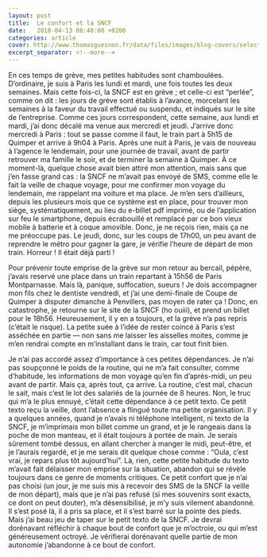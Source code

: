 ```yaml
---
layout: post
title:  Le confort et la SNCF
date:   2018-04-13 08:48:00 +0200
categories: article
cover: http://www.thomasguesnon.fr/data/files/images/blog-covers/selection-multiple.png
excerpt_separator: <!--more-->
---
```

En ces temps de grève, mes petites habitudes sont chamboulées. D’ordinaire, je suis à Paris les lundi et mardi, une fois toutes les deux semaines. Mais cette fois-ci, la SNCF est en grève <!--more-->; et celle-ci est “perlée”, comme on dit : les jours de grève sont établis à l’avance, morcelant les semaines à la faveur du travail effectué ou suspendu, et indiqués sur le site de l’entreprise. Comme ces jours correspondent, cette semaine, aux lundi et mardi, j’ai donc décalé ma venue aux mercredi et jeudi. J’arrive donc mercredi à Paris : tout se passe comme il faut, le train part à 5h15 de Quimper et arrive à 9h04 à Paris. Après une nuit à Paris, je vais de nouveau à l’agence le lendemain, pour une journée de travail, avant de partir retrouver ma famille le soir, et de terminer la semaine à Quimper. À ce moment-là, quelque chose avait bien attiré mon attention, mais sans que j’en fasse grand cas : la SNCF ne m’avait pas envoyé de SMS, comme elle le fait la veille de chaque voyage, pour me confirmer mon voyage du lendemain, me rappelant ma voiture et ma place. Je m’en sers d’ailleurs, depuis les plusieurs mois que ce système est en place, pour trouver mon siège, systématiquement, au lieu du e-billet pdf imprimé, ou de l’application sur feu le smartphone, depuis écrabouillé et remplacé par ce bon vieux mobile à batterie et à coque amovible. Donc, je ne reçois rien, mais ça ne me préoccupe pas. Le jeudi, donc, sur les coups de 17h00, un peu avant de reprendre le métro pour gagner la gare, je vérifie l’heure de départ de mon train. Horreur ! Il était déjà parti !

Pour prévenir toute emprise de la grève sur mon retour au bercail, pépère, j’avais reservé une place dans un train repartant à 15h56 de Paris Montparnasse. Mais là, panique, suffocation, sueurs ! Je dois accompagner mon fils chez le dentiste vendredi, et j’ai une demi-finale de Coupe de Quimper à disputer dimanche à Penvillers, pas moyen de rater ça ! Donc, en catastrophe, je retourne sur le site de la SNCF (ho ouiii), et prend un billet pour le 18h56. Heureusement, il y en a toujours, et la grève n’a pas repris (c’était le risque). La petite suée à l’idée de rester coincé à Paris s’est asséchée en partie — non sans me laisser les aisselles moites, comme je m’en rendrai compte en m’installant dans le train, car tout finit bien.

Je n’ai pas accordé assez d’importance à ces petites dépendances. Je n’ai pas soupçonné le poids de la routine, qui ne m’a fait consulter, comme d’habitude, les informations de mon voyage qu’en fin d’après-midi, un peu avant de partir. Mais ça, après tout, ça arrive. La routine, c’est mal, chacun le sait, mais c’est le lot des salariés de la journée de 8 heures. Non, le truc qui m’a le plus ennuyé, c’était cette dépendance à ce petit texto. Ce petit texto reçu la veille, dont l’absence a flingué toute ma petite organisation. Il y a quelques années, quand je n’avais ni téléphone intelligent, ni texto de la SNCF, je m’imprimais mon billet comme un grand, et je le rangeais dans la poche de mon manteau, et il était toujours à portée de main. Je serais sûrement tombé dessus, en allant chercher à manger le midi, peut-être, et je l’aurais regardé, et je me serais dit quelque chose comme : “Oula, c’est vrai, je repars plus tôt aujourd’hui”. Là, rien, cette petite habitude du texto m’avait fait délaisser mon emprise sur la situation, abandon qui se révèle toujours dans ce genre de moments critiques. Ce petit confort que je n’ai pas choisi (un jour, je me suis mis à recevoir des SMS de la SNCF la veille de mon départ), mais que je n’ai pas refusé (si mes souvenirs sont exacts, ce dont on peut douter), m’a désensibilisé, je m’y suis vilement abandonné. Il s’est posé là, il a pris sa place, et il s’est barré sur la pointe des pieds. Mais j’ai beau jeu de taper sur le petit texto de la SNCF. Je devrai dorénavant réfléchir à chaque bout de confort que je m’octroie, ou qui m’est généreusement octroyé. Je vérifierai dorénavant quelle partie de mon autonomie j’abandonne à ce bout de confort.

